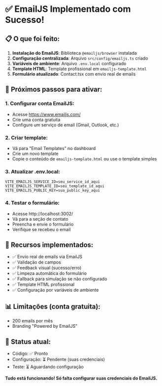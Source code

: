 # ✅ EmailJS Implementado com Sucesso!

## 📋 O que foi feito:

1. **Instalação do EmailJS**: Biblioteca `@emailjs/browser` instalada
2. **Configuração centralizada**: Arquivo `src/config/emailjs.ts` criado
3. **Variáveis de ambiente**: Arquivo `.env.local` configurado
4. **Template HTML**: Template profissional em `emailjs-template.html`
5. **Formulário atualizado**: Contact.tsx com envio real de emails

## 🔧 Próximos passos para ativar:

### 1. Configurar conta EmailJS:
- Acesse https://www.emailjs.com/
- Crie uma conta gratuita
- Configure um serviço de email (Gmail, Outlook, etc.)

### 2. Criar template:
- Vá para "Email Templates" no dashboard
- Crie um novo template
- Copie o conteúdo de `emailjs-template.html` ou use o template simples

### 3. Atualizar .env.local:
```env
VITE_EMAILJS_SERVICE_ID=seu_service_id_aqui
VITE_EMAILJS_TEMPLATE_ID=seu_template_id_aqui
VITE_EMAILJS_PUBLIC_KEY=sua_public_key_aqui
```

### 4. Testar o formulário:
- Acesse http://localhost:3002/
- Vá para a seção de contato
- Preencha e envie o formulário
- Verifique se recebeu o email

## 🚀 Recursos implementados:

- ✅ Envio real de emails via EmailJS
- ✅ Validação de campos
- ✅ Feedback visual (sucesso/erro)
- ✅ Limpeza automática do formulário
- ✅ Fallback para simulação se não configurado
- ✅ Template HTML profissional
- ✅ Configuração por variáveis de ambiente

## 📊 Limitações (conta gratuita):
- 200 emails por mês
- Branding "Powered by EmailJS"

## 🎯 Status atual:
- Código: ✅ Pronto
- Configuração: ⏳ Pendente (suas credenciais)
- Teste: ⏳ Aguardando configuração

**Tudo está funcionando! Só falta configurar suas credenciais do EmailJS.**
